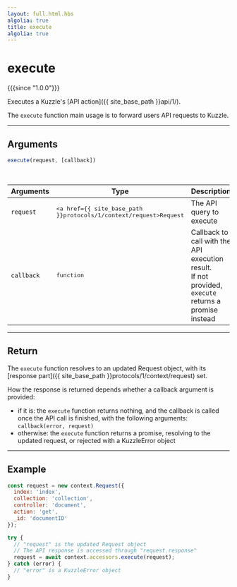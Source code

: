 ```yaml
---
layout: full.html.hbs
algolia: true
title: execute
algolia: true
---
```


# execute

{{{since "1.0.0"}}}

Executes a Kuzzle's [API action]({{ site_base_path }}api/1/).

The `execute` function main usage is to forward users API requests to Kuzzle.

---

## Arguments

```js
execute(request, [callback])
```
<br/>

| Arguments | Type | Description |
|-----------|------|-------------|
| `request` | <pre><a href={{ site_base_path }}protocols/1/context/request>Request</a></pre> | The API query to execute |
| `callback` | <pre>function</pre> | Callback to call with the API execution result.<br/>If not provided, `execute` returns a promise instead |

---

## Return

The `execute` function resolves to an updated Request object, with its [response part]({{ site_base_path }}protocols/1/context/request) set.

How the response is returned depends whether a callback argument is provided:

* if it is: the `execute` function returns nothing, and the callback is called once the API call is finished, with the following arguments: `callback(error, request)`
* otherwise: the `execute` function returns a promise, resolving to the updated request, or rejected with a KuzzleError object

---

## Example

```js
const request = new context.Request({
  index: 'index',
  collection: 'collection',
  controller: 'document',
  action: 'get',
  _id: 'documentID'
});

try {
  // "request" is the updated Request object
  // The API response is accessed through "request.response"
  request = await context.accessors.execute(request);
} catch (error) {
  // "error" is a KuzzleError object
}
```

